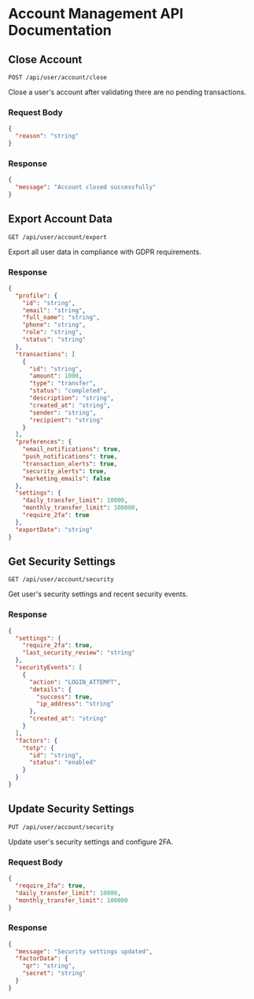 # Account Management API Documentation

## Close Account
`POST /api/user/account/close`

Close a user's account after validating there are no pending transactions.

### Request Body
```json
{
  "reason": "string"
}
```

### Response
```json
{
  "message": "Account closed successfully"
}
```

## Export Account Data
`GET /api/user/account/export`

Export all user data in compliance with GDPR requirements.

### Response
```json
{
  "profile": {
    "id": "string",
    "email": "string",
    "full_name": "string",
    "phone": "string",
    "role": "string",
    "status": "string"
  },
  "transactions": [
    {
      "id": "string",
      "amount": 1000,
      "type": "transfer",
      "status": "completed",
      "description": "string",
      "created_at": "string",
      "sender": "string",
      "recipient": "string"
    }
  ],
  "preferences": {
    "email_notifications": true,
    "push_notifications": true,
    "transaction_alerts": true,
    "security_alerts": true,
    "marketing_emails": false
  },
  "settings": {
    "daily_transfer_limit": 10000,
    "monthly_transfer_limit": 100000,
    "require_2fa": true
  },
  "exportDate": "string"
}
```

## Get Security Settings
`GET /api/user/account/security`

Get user's security settings and recent security events.

### Response
```json
{
  "settings": {
    "require_2fa": true,
    "last_security_review": "string"
  },
  "securityEvents": [
    {
      "action": "LOGIN_ATTEMPT",
      "details": {
        "success": true,
        "ip_address": "string"
      },
      "created_at": "string"
    }
  ],
  "factors": {
    "totp": {
      "id": "string",
      "status": "enabled"
    }
  }
}
```

## Update Security Settings
`PUT /api/user/account/security`

Update user's security settings and configure 2FA.

### Request Body
```json
{
  "require_2fa": true,
  "daily_transfer_limit": 10000,
  "monthly_transfer_limit": 100000
}
```

### Response
```json
{
  "message": "Security settings updated",
  "factorData": {
    "qr": "string",
    "secret": "string"
  }
}
```
